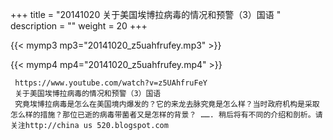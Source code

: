 +++
title = "20141020  关于美国埃博拉病毒的情况和预警（3）国语 "
description = ""
weight = 20
+++

{{< mymp3 mp3="20141020_z5uahfrufey.mp3" >}}

{{< mymp4 mp4="20141020_z5uahfrufey.mp4" >}}

     https://www.youtube.com/watch?v=z5UAhfruFeY 
     关于美国埃博拉病毒的情况和预警（3）国语 
     究竟埃博拉病毒是怎么在美国境内爆发的？它的来龙去脉究竟是怎么样？当时政府机构是采取怎么样的措施？那位已逝的病毒带菌者又是怎样的背景？ ……. 稍后将有不同的介绍和剖析。请关注http://china us 520.blogspot.com 

